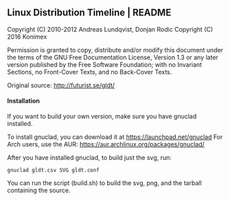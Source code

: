 Linux Distribution Timeline | README
------------------------------------

Copyright (C) 2010-2012 Andreas Lundqvist, Donjan Rodic
Copyright (C) 2016 Konimex

Permission is granted to copy, distribute and/or modify this document
under the terms of the GNU Free Documentation License, Version 1.3 or
any later version published by the Free Software Foundation; with no
Invariant Sections, no Front-Cover Texts, and no Back-Cover Texts.

Original source: http://futurist.se/gldt/

#### Installation

If you want to build your own version, make sure you have gnuclad installed.

To install gnuclad, you can download it at https://launchpad.net/gnuclad
For Arch users, use the AUR: https://aur.archlinux.org/packages/gnuclad/

After you have installed gnuclad, to build just the svg, run:

    gnuclad gldt.csv SVG gldt.conf

You can run the script (build.sh) to build the svg, png, and the tarball
containing the source.
